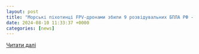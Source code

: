 ```yaml
---
layout: post
title: "Морські піхотинці FPV-дронами збили 9 розвідувальних БПЛА РФ - Мілітарний"
date: 2024-08-10 11:33:37 +0000
categories: [news]
---
```


[Читати далі](https://mil.in.ua/uk/news/morski-pihotyntsi-fpv-dronamy-zbyly-9-rozviduvalnyh-bpla-rf/)
